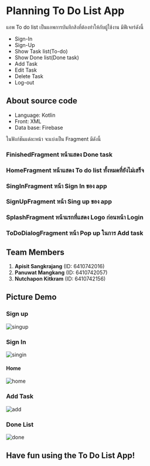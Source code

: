 # Planning To Do List App
  แอพ To do list เป็นแอพการบันทึกสิงที่ต้องทำให้กับผู้ใช้งาน มีฟีเจอร์ดังนี้
  - Sign-In
  - Sign-Up
  - Show Task list(To-do)
  - Show Done list(Done task)
  - Add Task
  - Edit Task
  - Delete Task
  - Log-out

## About source code 
- Language: Kotlin
- Front: XML
- Data base: Firebase

ในฟังก์ชันแต่ละหน้า จะแบ่งเป็น Fragment มีดังนี้
 ### FinishedFragment หน้าแสดง Done task
 
 ### HomeFragment หน้าแสดง To do list ทั้งหมดที่ยังไม่เสร็จ
 
 ### SingInFragment หน้า Sign In ของ app 
 
 ### SignUpFragment หน้า Sing up ของ app
 
 ### SplashFragment หน้าแรกที่แสดง Logo ก่อนหน้า Login
 
 ### ToDoDialogFragment หน้า Pop up ในการ Add task
 

## Team Members
1. **Apisit Sangkrajang** (ID: 6410742016)
2. **Panuwat Mangkang** (ID: 6410742057)
3. **Nutchapon Kitkram** (ID: 6410742156)

## Picture Demo

### Sign up
![singup](https://github.com/ZzMEGAzZ/KotlinToDoList/assets/88434297/fc5ff7f8-e9f1-4390-835b-ea61fcd44821)
### Sign In
![singin](https://github.com/ZzMEGAzZ/KotlinToDoList/assets/88434297/f6f5f7d2-471b-4ef4-8f62-bc45bde32427)
#### Home
![home](https://github.com/ZzMEGAzZ/KotlinToDoList/assets/88434297/223d82fb-f6d1-4359-8402-cb07053ab8b7)
### Add Task
![add](https://github.com/ZzMEGAzZ/KotlinToDoList/assets/88434297/2612717f-b875-468b-b996-1d54db010cb2)
### Done List
![done](https://github.com/ZzMEGAzZ/KotlinToDoList/assets/88434297/7eff87c6-ee8b-414c-8beb-62082ccf9b11)



## Have fun using the To Do List App!
